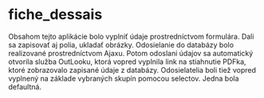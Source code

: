 # fiche_dessais
Obsahom tejto aplikácie bolo vyplniť údaje prostredníctvom formulára. 
Dali sa zapisovať aj polia, ukladať obrázky.
Odosielanie do databázy bolo realizované prostredníctvom Ajaxu. 
Potom odoslani údajov sa automatický otvorila služba OutLooku, ktorá vopred vyplnila link na stiahnutie PDFka, ktoré zobrazovalo zapisané údaje z databázy. Odosielatelia boli tiež vopred vyplnený na základe vybraných skupín pomocou selectov. Jedna bola defaultná. 
